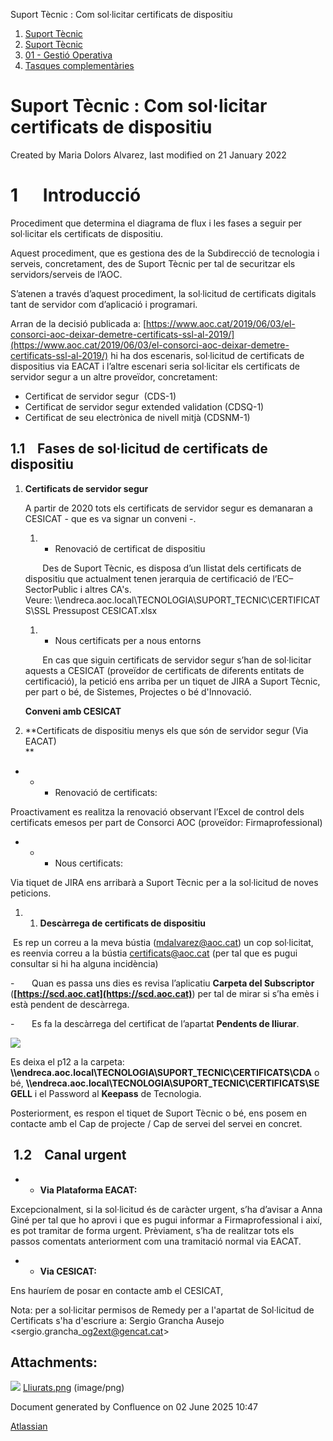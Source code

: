 Suport Tècnic : Com sol·licitar certificats de dispositiu  

1.  [Suport Tècnic](index.md)
2.  [Suport Tècnic](13893782.md)
3.  [01 - Gestió Operativa](26313391.md)
4.  [Tasques complementàries](26313409.md)

Suport Tècnic : Com sol·licitar certificats de dispositiu
=========================================================

Created by Maria Dolors Alvarez, last modified on 21 January 2022

1      Introducció
==================

Procediment que determina el diagrama de flux i les fases a seguir per sol·licitar els certificats de dispositiu.

Aquest procediment, que es gestiona des de la Subdirecció de tecnologia i serveis, concretament, des de Suport Tècnic per tal de securitzar els servidors/serveis de l’AOC.

S’atenen a través d’aquest procediment, la sol·licitud de certificats digitals tant de servidor com d’aplicació i programari.

Arran de la decisió publicada a: [https://www.aoc.cat/2019/06/03/el-consorci-aoc-deixar-demetre-certificats-ssl-al-2019/](https://www.aoc.cat/2019/06/03/el-consorci-aoc-deixar-demetre-certificats-ssl-al-2019/) hi ha dos escenaris, sol·licitud de certificats de dispositius via EACAT i l’altre escenari seria sol·licitar els certificats de servidor segur a un altre proveïdor, concretament:

*   Certificat de servidor segur  (CDS-1)
*   Certificat de servidor segur extended validation (CDSQ-1)
*   Certificat de seu electrònica de nivell mitjà (CDSNM-1)

1.1    Fases de sol·licitud de certificats de dispositiu
--------------------------------------------------------

1.  **Certificats de servidor segur**  
    
    A partir de 2020 tots els certificats de servidor segur es demanaran a CESICAT - que es va signar un conveni -.
    
    1.  *   Renovació de certificat de dispositiu  
            
    
           Des de Suport Tècnic, es disposa d’un llistat dels certificats de dispositiu que actualment tenen jerarquia de certificació de l’EC–SectorPublic i altres CA's. Veure: \\\\endreca.aoc.local\\TECNOLOGIA\\SUPORT\_TECNIC\\CERTIFICATS\\SSL Pressupost CESICAT.xlsx  
    
    1.  *   Nous certificats per a nous entorns
    
           En cas que siguin certificats de servidor segur s’han de sol·licitar aquests a CESICAT (proveïdor de certificats de diferents entitats de certificació), la petició ens arriba per un tiquet de JIRA a Suport Tècnic, per part o bé, de Sistemes, Projectes o bé d'Innovació. 
    
      
    
    **Conveni amb CESICAT**
    
2.  **Certificats de dispositiu menys els que són de servidor segur (Via EACAT)  
    **

*   *   *   Renovació de certificats:

Proactivament es realitza la renovació observant l’Excel de control dels certificats emesos per part de Consorci AOC (proveïdor: Firmaprofessional)

*   *   *   Nous certificats:

Via tiquet de JIRA ens arribarà a Suport Tècnic per a la sol·licitud de noves peticions.

1.  1.  **Descàrrega de certificats de dispositiu**

 Es rep un correu a la meva bústia (mdalvarez@aoc.cat) un cop sol·licitat, es reenvia correu a la bústia [certificats@aoc.cat](mailto:certificats@aoc.cat) (per tal que es pugui consultar si hi ha alguna incidència)

\-       Quan es passa uns dies es revisa l’aplicatiu **Carpeta del Subscriptor** (**[https://scd.aoc.cat](https://scd.aoc.cat)**) per tal de mirar si s’ha emès i està pendent de descàrrega.

\-       Es fa la descàrrega del certificat de l’apartat **Pendents de lliurar**.

![](attachments/24215591/64979574.png)

  

Es deixa el p12 a la carpeta: **\\\\endreca.aoc.local\\TECNOLOGIA\\SUPORT\_TECNIC\\CERTIFICATS\\CDA** o bé, **\\\\endreca.aoc.local\\TECNOLOGIA\\SUPORT\_TECNIC\\CERTIFICATS\\SEGELL** i el Password al **Keepass** de Tecnologia.

Posteriorment, es respon el tiquet de Suport Tècnic o bé, ens posem en contacte amb el Cap de projecte / Cap de servei del servei en concret.

 1.2    Canal urgent
--------------------

*   *   **Via Plataforma EACAT:**

Excepcionalment, si la sol·licitud és de caràcter urgent, s’ha d’avisar a Anna Giné per tal que ho aprovi i que es pugui informar a Firmaprofessional i així, es pot tramitar de forma urgent. Prèviament, s’ha de realitzar tots els passos comentats anteriorment com una tramitació normal via EACAT.

  

*   *   **Via CESICAT:**

Ens hauríem de posar en contacte amb el CESICAT, 

  

Nota: per a sol·licitar permisos de Remedy per a l'apartat de Sol·licitud de Certificats s'ha d'escriure a: Sergio Grancha Ausejo <sergio.grancha\_og2ext@gencat.cat>

Attachments:
------------

![](images/icons/bullet_blue.gif) [Lliurats.png](attachments/24215591/64979574.png) (image/png)  

Document generated by Confluence on 02 June 2025 10:47

[Atlassian](http://www.atlassian.com/)